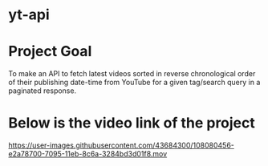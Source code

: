 # yt-api
# Project Goal

To make an API to fetch latest videos sorted in reverse chronological order of their publishing date-time from YouTube for a given tag/search query in a paginated response.

# Below is the video link of the project

https://user-images.githubusercontent.com/43684300/108080456-e2a78700-7095-11eb-8c6a-3284bd3d01f8.mov






